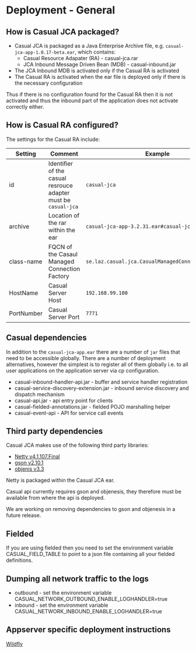 # Deployment - General
## How is Casual JCA packaged?

* Casual JCA is packaged as a Java Enterprise Archive file, e.g. `casual-jca-app-1.0.17-beta.ear`, which contains:
    * Casual Resource Adapater (RA) - casual-jca.rar
    * JCA Inbound Message Driven Bean (MDB) - casual-inbound.jar
* The JCA Inbound MDB is activated only if the Casual RA is activated
* The Casual RA is activated when the ear file is deployed only if there is the necessary configuration

Thus if there is no configuration found for the Casual RA then it is not activated and thus
the inbound part of the application does not activate correctly either.

## How is Casual RA configured?

The settings for the Casual RA include:
 
| Setting   | Comment   | Example   |
| ---   | ---   | --- |
| id | Identifier of the casual resrouce adapter must be `casual-jca` | `casual-jca` |
| archive | Location of the rar within the ear | `casual-jca-app-3.2.31.ear#casual-jca.rar` |
| class-name | FQCN of the Casaul Managed Connection Factory | `se.laz.casual.jca.CasualManagedConnectionFactory` |
| HostName | Casual Server Host | `192.168.99.100` |
| PortNumber | Casual Server Port | `7771`

## Casual dependencies
In addition to the `casual-jca-app.ear` there are a number of `jar` files that need to be accessible globally.
There are a number of deployment alternatives, however the simplest is to register all of them globally i.e. to all user applications on the application server via cp configuration.

* casual-inbound-handler-api.jar - buffer and service handler registration
* casual-service-discovery-extension.jar - inbound service discovery and dispatch mechanism
* casual-api.jar - api entry point for clients
* casual-fielded-annotations.jar - fielded POJO marshalling helper
* casual-event-api - API for service call events

## Third party dependencies
Casual JCA makes use of the following third party libraries:

* [Netty v4.1.107.Final](https://github.com/netty/netty)
* [gson v2.10.1](https://github.com/google/gson)
* [objenis v3.3](https://github.com/easymock/objenesis)

Netty is packaged within the Casual JCA ear.

Casual api currently requires gson and objenesis, they therefore must be available from where the api is deployed.

We are working on removing dependencies to gson and objenesis in a future release.

## Fielded
If you are using fielded then you need to set the environment variable CASUAL_FIELD_TABLE to point to a json file containing all your fielded definitions.

## Dumping all network traffic to the logs
* outbound - set the environment variable CASUAL_NETWORK_OUTBOUND_ENABLE_LOGHANDLER=true
* inbound - set the environment variable CASUAL_NETWORK_INBOUND_ENABLE_LOGHANDLER=true

## Appserver specific deployment instructions
[Wildfly](deployment-wildfly.md)
